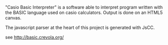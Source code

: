 "Casio Basic Interpreter" 
is a software able to interpret program written with the BASIC language used on casio calculators.
Output is done on an HTML5 canvas.

The javascript parser at the heart of this project is generated with JsCC.

see http://basic.crevola.org/

